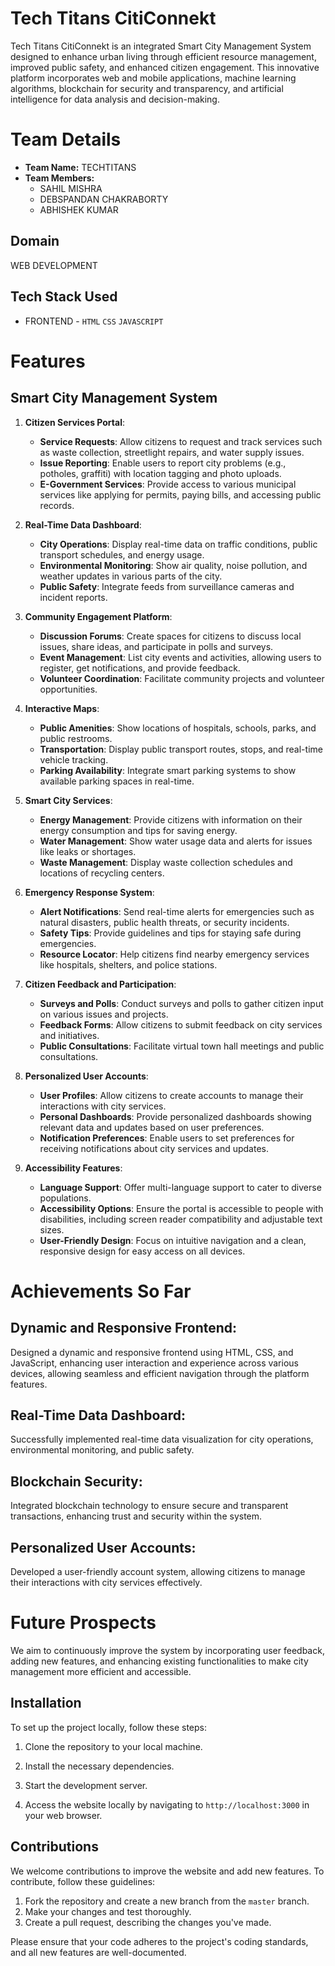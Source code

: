 # Tech Titans CitiConnekt

Tech Titans CitiConnekt is an integrated Smart City Management System designed to enhance urban living through efficient resource management, improved public safety, and enhanced citizen engagement. This innovative platform incorporates web and mobile applications, machine learning algorithms, blockchain for security and transparency, and artificial intelligence for data analysis and decision-making.

# Team Details
- **Team Name:** TECHTITANS
- **Team Members:**
  - SAHIL MISHRA  
  - DEBSPANDAN CHAKRABORTY  
  - ABHISHEK KUMAR 

## Domain
   WEB DEVELOPMENT

## Tech Stack Used
- FRONTEND - `HTML` `CSS` `JAVASCRIPT` 


# Features

## Smart City Management System

1. **Citizen Services Portal**:
   - **Service Requests**: Allow citizens to request and track services such as waste collection, streetlight repairs, and water supply issues.
   - **Issue Reporting**: Enable users to report city problems (e.g., potholes, graffiti) with location tagging and photo uploads.
   - **E-Government Services**: Provide access to various municipal services like applying for permits, paying bills, and accessing public records.

2. **Real-Time Data Dashboard**:
   - **City Operations**: Display real-time data on traffic conditions, public transport schedules, and energy usage.
   - **Environmental Monitoring**: Show air quality, noise pollution, and weather updates in various parts of the city.
   - **Public Safety**: Integrate feeds from surveillance cameras and incident reports.

3. **Community Engagement Platform**:
   - **Discussion Forums**: Create spaces for citizens to discuss local issues, share ideas, and participate in polls and surveys.
   - **Event Management**: List city events and activities, allowing users to register, get notifications, and provide feedback.
   - **Volunteer Coordination**: Facilitate community projects and volunteer opportunities.

4. **Interactive Maps**:
   - **Public Amenities**: Show locations of hospitals, schools, parks, and public restrooms.
   - **Transportation**: Display public transport routes, stops, and real-time vehicle tracking.
   - **Parking Availability**: Integrate smart parking systems to show available parking spaces in real-time.

5. **Smart City Services**:
   - **Energy Management**: Provide citizens with information on their energy consumption and tips for saving energy.
   - **Water Management**: Show water usage data and alerts for issues like leaks or shortages.
   - **Waste Management**: Display waste collection schedules and locations of recycling centers.

6. **Emergency Response System**:
   - **Alert Notifications**: Send real-time alerts for emergencies such as natural disasters, public health threats, or security incidents.
   - **Safety Tips**: Provide guidelines and tips for staying safe during emergencies.
   - **Resource Locator**: Help citizens find nearby emergency services like hospitals, shelters, and police stations.

7. **Citizen Feedback and Participation**:
   - **Surveys and Polls**: Conduct surveys and polls to gather citizen input on various issues and projects.
   - **Feedback Forms**: Allow citizens to submit feedback on city services and initiatives.
   - **Public Consultations**: Facilitate virtual town hall meetings and public consultations.

8. **Personalized User Accounts**:
   - **User Profiles**: Allow citizens to create accounts to manage their interactions with city services.
   - **Personal Dashboards**: Provide personalized dashboards showing relevant data and updates based on user preferences.
   - **Notification Preferences**: Enable users to set preferences for receiving notifications about city services and updates.

9. **Accessibility Features**:
   - **Language Support**: Offer multi-language support to cater to diverse populations.
   - **Accessibility Options**: Ensure the portal is accessible to people with disabilities, including screen reader compatibility and adjustable text sizes.
   - **User-Friendly Design**: Focus on intuitive navigation and a clean, responsive design for easy access on all devices.

# Achievements So Far


## Dynamic and Responsive Frontend:
Designed a dynamic and responsive frontend using HTML, CSS, and JavaScript, enhancing user interaction and experience across various devices, allowing seamless and efficient navigation through the platform features.

## Real-Time Data Dashboard:
Successfully implemented real-time data visualization for city operations, environmental monitoring, and public safety.

## Blockchain Security:
Integrated blockchain technology to ensure secure and transparent transactions, enhancing trust and security within the system.

## Personalized User Accounts:
Developed a user-friendly account system, allowing citizens to manage their interactions with city services effectively.

# Future Prospects

We aim to continuously improve the system by incorporating user feedback, adding new features, and enhancing existing functionalities to make city management more efficient and accessible.


## Installation

To set up the project locally, follow these steps:

1. Clone the repository to your local machine.

2. Install the necessary dependencies.

3. Start the development server.

4. Access the website locally by navigating to `http://localhost:3000` in your web browser.

## Contributions

We welcome contributions to improve the website and add new features. To contribute, follow these guidelines:

1. Fork the repository and create a new branch from the `master` branch.
2. Make your changes and test thoroughly.
3. Create a pull request, describing the changes you've made.

Please ensure that your code adheres to the project's coding standards, and all new features are well-documented.

